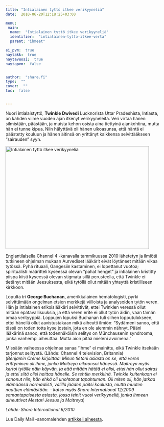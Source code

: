 ```yaml
---
title: "Intialainen tyttö itkee verikyyneliä"
date:  2010-06-20T12:18:25+03:00

menu:
 main:
  name:  "Intialainen tyttö itkee verikyyneliä"
  identifier:  "intialainen-tytto-itkee-verta"
  parent: "ihmeet"

ei_pvm:  true
naytakk:  true
naytavuosi:  true
naytapvm:  false


author:  "share.fi"
type:  ""
cover:  ""
toc:  false


---
```

<p class="alustus">Nuori intialaistyttö,&nbsp;<strong>Twinkle Dwivedi</strong> Lucknorista Uttar Pradeshista, Intiasta, on kahden viime vuoden ajan itkenyt verikyyneleitä. Veri virtaa hänen silmistään, päästään, ja muista kehon osista aina tiettyinä ajankohtina, mutta hän ei tunne kipua. Niin hälyttävä oli hänen ulkoasunsa, että häntä ei päästetty kouluun ja hänen äitinsä on yrittänyt kaikkensa selvittääkseen “sairauden” syyn.</p>

<p class="alignright"><img src="https://sharefi-cdn.sirv.com/sharefi/ihmeet-merkit-intialainen-tytto-itkee-verikyynelia-201006_twinkle_dwivedi.jpg" width="468" height="335" alt="Intialainen tyttö itkee verikyyneliä" /></p>

<p>Englantilaisella Channel 4 -kanavalla tammikuussa 2010 lähetetyn ja ilmiötä tutkineen ohjelman mukaan Aurvediset lääkärit eivät löytäneet mitään vikaa tytössä. Pyhä rituaali, Gangesiin kastaminen, ei lopettanut vuotoa; spiritualisti määritteli kyseessä olevan “pahat henget” ja intialainen kristitty piispa kiisti kyseessä olevan stigmata sillä perusteella, että Twinkle ei tietänyt mitään Jeesuksesta, eikä tytöllä ollut mitään yhteyttä kristilliseen kirkkoon.</p>
<p>Lopulta tri&nbsp;<strong>George Buchanan</strong>, amerikkalainen hematologisti, pyrki selvittämään ongelman etsien merkkejä viilloista ja analysoiden tytön veren. Hän ja intialainen erikoislääkäri selvittivät, ettei Twinklen veressä ollut mitään epätavallisuuksia, ja että veren erite ei ollut tytön äidin, vaan tämän omaa verityyppiä. Loppujen lopuksi Buchanan tuli siihen lopputulokseen, ettei hänellä ollut aavistustakaan mikä aiheutti ilmiön: “Sydämeni sanoo, että tässä on toden totta kyse jostain, jota en ole aiemmin nähnyt. Pääni lääkärinä sanoo, että todennäköisin selitys on Münchausenin syndrooma, jonka vanhempi aiheuttaa. Mutta aion pitää mieleni avoimena.”</p>
<p>Missään vaiheessa ohjelmaa sanaa “ihme” ei mainittu, eikä Twinkle itsekään tarjonnut selitystä. (Lähde: Channel 4 television, Britannia)<br>
(<em>Benjamin Creme kirjoittaa: Minun tietoni asiasta on se, että veren erittyminen oli ihme, jonka Maitreya aikaansai hänessä. Maitreya myös kertoi tytölle näin käyvän, ja että mitään hätää ei olisi, ettei hän ollut sairas ja ettei siitä olisi haittaa hänelle. Se tehtiin merkkinä. Twinkle kuitenkaan ei sanonut niin, hän ehkä oli unohtanut tapahtuman. Oli miten oli, hän jatkaa elämäänsä normaalisti, välillä jääden paitsi koulusta, mutta muuten nauttien elämästään. – katso myös Share International 12/2009 samantapaisesta asiasta, jossa teinit vuosi verikyyneliä, jonka ihmeen aiheuttivat Mestari Jeesus ja Maitreya</em>)</p>
<p><em>Lähde: Share International 6/2010</em></p>
<p>Lue Daily Mail -sanomalehden&nbsp;<a href="http://www.dailymail.co.uk/news/worldnews/article-1242302/Pictured-The-schoolgirl-cries-blood-bleeds-pores.html" onclick="javascript:_gaq.push(['_trackPageview','/yoast-ga/outbound-article/http://www.dailymail.co.uk/news/worldnews/article-1242302/Pictured-The-schoolgirl-cries-blood-bleeds-pores.html']);" target="_blank" class="external" rel="nofollow">artikkeli aiheesta</a>.</p>